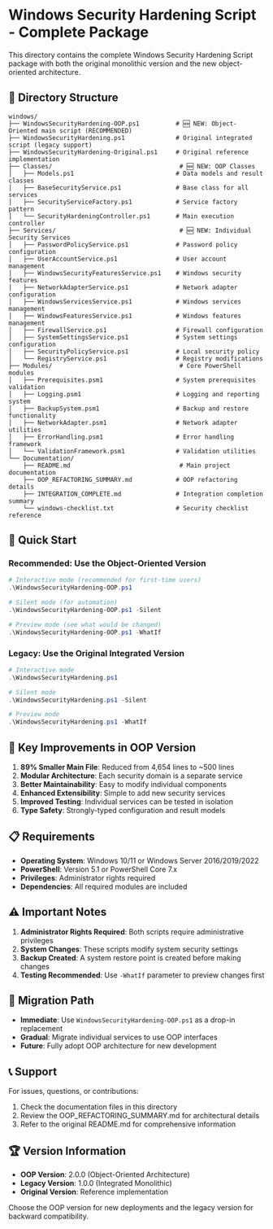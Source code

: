 # Windows Security Hardening Script - Complete Package

This directory contains the complete Windows Security Hardening Script package with both the original monolithic version and the new object-oriented architecture.

## 📁 Directory Structure

```
windows/
├── WindowsSecurityHardening-OOP.ps1          # 🆕 NEW: Object-Oriented main script (RECOMMENDED)
├── WindowsSecurityHardening.ps1              # Original integrated script (legacy support)
├── WindowsSecurityHardening-Original.ps1     # Original reference implementation
├── Classes/                                   # 🆕 NEW: OOP Classes
│   ├── Models.ps1                            # Data models and result classes
│   ├── BaseSecurityService.ps1               # Base class for all services
│   ├── SecurityServiceFactory.ps1            # Service factory pattern
│   └── SecurityHardeningController.ps1       # Main execution controller
├── Services/                                  # 🆕 NEW: Individual Security Services
│   ├── PasswordPolicyService.ps1             # Password policy configuration
│   ├── UserAccountService.ps1                # User account management
│   ├── WindowsSecurityFeaturesService.ps1    # Windows security features
│   ├── NetworkAdapterService.ps1             # Network adapter configuration
│   ├── WindowsServicesService.ps1            # Windows services management
│   ├── WindowsFeaturesService.ps1            # Windows features management
│   ├── FirewallService.ps1                   # Firewall configuration
│   ├── SystemSettingsService.ps1             # System settings configuration
│   ├── SecurityPolicyService.ps1             # Local security policy
│   └── RegistryService.ps1                   # Registry modifications
├── Modules/                                   # Core PowerShell modules
│   ├── Prerequisites.psm1                    # System prerequisites validation
│   ├── Logging.psm1                          # Logging and reporting system
│   ├── BackupSystem.psm1                     # Backup and restore functionality
│   ├── NetworkAdapter.psm1                   # Network adapter utilities
│   ├── ErrorHandling.psm1                    # Error handling framework
│   └── ValidationFramework.psm1              # Validation utilities
└── Documentation/
    ├── README.md                              # Main project documentation
    ├── OOP_REFACTORING_SUMMARY.md            # OOP refactoring details
    ├── INTEGRATION_COMPLETE.md               # Integration completion summary
    └── windows-checklist.txt                 # Security checklist reference
```

## 🚀 Quick Start

### Recommended: Use the Object-Oriented Version
```powershell
# Interactive mode (recommended for first-time users)
.\WindowsSecurityHardening-OOP.ps1

# Silent mode (for automation)
.\WindowsSecurityHardening-OOP.ps1 -Silent

# Preview mode (see what would be changed)
.\WindowsSecurityHardening-OOP.ps1 -WhatIf
```

### Legacy: Use the Original Integrated Version
```powershell
# Interactive mode
.\WindowsSecurityHardening.ps1

# Silent mode
.\WindowsSecurityHardening.ps1 -Silent

# Preview mode
.\WindowsSecurityHardening.ps1 -WhatIf
```

## 🎯 Key Improvements in OOP Version

1. **89% Smaller Main File**: Reduced from 4,654 lines to ~500 lines
2. **Modular Architecture**: Each security domain is a separate service
3. **Better Maintainability**: Easy to modify individual components
4. **Enhanced Extensibility**: Simple to add new security services
5. **Improved Testing**: Individual services can be tested in isolation
6. **Type Safety**: Strongly-typed configuration and result models

## 📋 Requirements

- **Operating System**: Windows 10/11 or Windows Server 2016/2019/2022
- **PowerShell**: Version 5.1 or PowerShell Core 7.x
- **Privileges**: Administrator rights required
- **Dependencies**: All required modules are included

## ⚠️ Important Notes

1. **Administrator Rights Required**: Both scripts require administrative privileges
2. **System Changes**: These scripts modify system security settings
3. **Backup Created**: A system restore point is created before making changes
4. **Testing Recommended**: Use `-WhatIf` parameter to preview changes first

## 🔄 Migration Path

- **Immediate**: Use `WindowsSecurityHardening-OOP.ps1` as a drop-in replacement
- **Gradual**: Migrate individual services to use OOP interfaces
- **Future**: Fully adopt OOP architecture for new development

## 📞 Support

For issues, questions, or contributions:
1. Check the documentation files in this directory
2. Review the OOP_REFACTORING_SUMMARY.md for architectural details
3. Refer to the original README.md for comprehensive information

## 🏆 Version Information

- **OOP Version**: 2.0.0 (Object-Oriented Architecture)
- **Legacy Version**: 1.0.0 (Integrated Monolithic)
- **Original Version**: Reference implementation

Choose the OOP version for new deployments and the legacy version for backward compatibility.